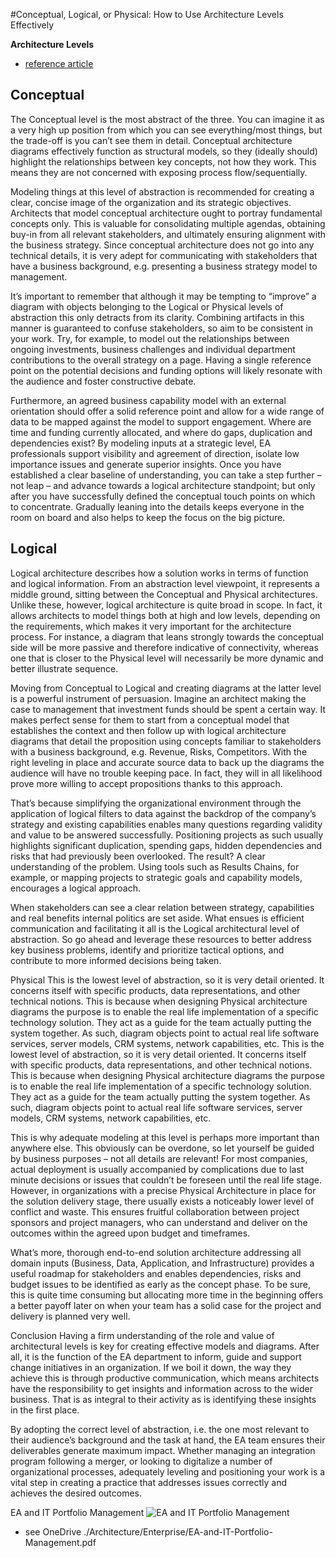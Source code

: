

#Conceptual, Logical, or Physical: How to Use Architecture Levels Effectively

__Architecture Levels__
- [reference article](https://www.orbussoftware.com/enterprise-architecture/archimate)

## Conceptual

The Conceptual level is the most abstract of the three. You can imagine it as a very high up position from which you can see everything/most things, but the trade-off is you can’t see them in detail. Conceptual architecture diagrams effectively function as structural models, so they (ideally should) highlight the relationships between key concepts, not how they work. This means they are not concerned with exposing process flow/sequentially.

Modeling things at this level of abstraction is recommended for creating a clear, concise image of the organization and its strategic objectives. Architects that model conceptual architecture ought to portray fundamental concepts only. This is valuable for consolidating multiple agendas, obtaining buy-in from all relevant stakeholders, and ultimately ensuring alignment with the business strategy. Since conceptual architecture does not go into any technical details, it is very adept for communicating with stakeholders that have a business background, e.g. presenting a business strategy model to management.

It’s important to remember that although it may be tempting to “improve” a diagram with objects belonging to the Logical or Physical levels of abstraction this only detracts from its clarity. Combining artifacts in this manner is guaranteed to confuse stakeholders, so aim to be consistent in your work. Try, for example, to model out the relationships between ongoing investments, business challenges and individual department contributions to the overall strategy on a page. Having a single reference point on the potential decisions and funding options will likely resonate with the audience and foster constructive debate.

Furthermore, an agreed business capability model with an external orientation should offer a solid reference point and allow for a wide range of data to be mapped against the model to support engagement. Where are time and funding currently allocated, and where do gaps, duplication and dependencies exist? By modeling inputs at a strategic level, EA professionals support visibility and agreement of direction, isolate low importance issues and generate superior insights. Once you have established a clear baseline of understanding, you can take a step further – not leap – and advance towards a logical architecture standpoint; but only after you have successfully defined the conceptual touch points on which to concentrate. Gradually leaning into the details keeps everyone in the room on board and also helps to keep the focus on the big picture.

## Logical
Logical architecture describes how a solution works in terms of function and logical information. From an abstraction level viewpoint, it represents a middle ground, sitting between the Conceptual and Physical architectures. Unlike these, however, logical architecture is quite broad in scope. In fact, it allows architects to model things both at high and low levels, depending on the requirements, which makes it very important for the architecture process. For instance, a diagram that leans strongly towards the conceptual side will be more passive and therefore indicative of connectivity, whereas one that is closer to the Physical level will necessarily be more dynamic and better illustrate sequence.

Moving from Conceptual to Logical and creating diagrams at the latter level is a powerful instrument of persuasion. Imagine an architect making the case to management that investment funds should be spent a certain way. It makes perfect sense for them to start from a conceptual model that establishes the context and then follow up with logical architecture diagrams that detail the proposition using concepts familiar to stakeholders with a business background, e.g. Revenue, Risks, Competitors. With the right leveling in place and accurate source data to back up the diagrams the audience will have no trouble keeping pace. In fact, they will in all likelihood prove more willing to accept propositions thanks to this approach.

That’s because simplifying the organizational environment through the application of logical filters to data against the backdrop of the company’s strategy and existing capabilities enables many questions regarding validity and value to be answered successfully. Positioning projects as such usually highlights significant duplication, spending gaps, hidden dependencies and risks that had previously been overlooked. The result? A clear understanding of the problem. Using tools such as Results Chains, for example, or mapping projects to strategic goals and capability models, encourages a logical approach.

When stakeholders can see a clear relation between strategy, capabilities and real benefits internal politics are set aside. What ensues is efficient communication and facilitating it all is the Logical architectural level of abstraction. So go ahead and leverage these resources to better address key business problems, identify and prioritize tactical options, and contribute to more informed decisions being taken.

Physical
This is the lowest level of abstraction, so it is very detail oriented. It concerns itself with specific products, data representations, and other technical notions. This is because when designing Physical architecture diagrams the purpose is to enable the real life implementation of a specific technology solution. They act as a guide for the team actually putting the system together. As such, diagram objects point to actual real life software services, server models, CRM systems, network capabilities, etc. This is the lowest level of abstraction, so it is very detail oriented. It concerns itself with specific products, data representations, and other technical notions. This is because when designing Physical architecture diagrams the purpose is to enable the real life implementation of a specific technology solution. They act as a guide for the team actually putting the system together. As such, diagram objects point to actual real life software services, server models, CRM systems, network capabilities, etc.

This is why adequate modeling at this level is perhaps more important than anywhere else. This obviously can be overdone, so let yourself be guided by business purposes – not all details are relevant! For most companies, actual deployment is usually accompanied by complications due to last minute decisions or issues that couldn’t be foreseen until the real life stage. However, in organizations with a precise Physical Architecture in place for the solution delivery stage, there usually exists a noticeably lower level of conflict and waste. This ensures fruitful collaboration between project sponsors and project managers, who can understand and deliver on the outcomes within the agreed upon budget and timeframes.

What’s more, thorough end-to-end solution architecture addressing all domain inputs (Business, Data, Application, and Infrastructure) provides a useful roadmap for stakeholders and enables dependencies, risks and budget issues to be identified as early as the concept phase. To be sure, this is quite time consuming but allocating more time in the beginning offers a better payoff later on when your team has a solid case for the project and delivery is planned very well.

Conclusion
Having a firm understanding of the role and value of architectural levels is key for creating effective models and diagrams. After all, it is the function of the EA department to inform, guide and support change initiatives in an organization. If we boil it down, the way they achieve this is through productive communication, which means architects have the responsibility to get insights and information across to the wider business. That is as integral to their activity as is identifying these insights in the first place.

By adopting the correct level of abstraction, i.e. the one most relevant to their audience’s background and the task at hand, the EA team ensures their deliverables generate maximum impact. Whether managing an integration program following a merger, or looking to digitalize a number of organizational processes, adequately leveling and positioning your work is a vital step in creating a practice that addresses issues correctly and achieves the desired outcomes.


EA and IT Portfolio Management
![EA and IT Portfolio Management ](./Assets/Portfolio-Venn-Diagram.png)
- see OneDrive ./Architecture/Enterprise/EA-and-IT-Portfolio-Management.pdf
